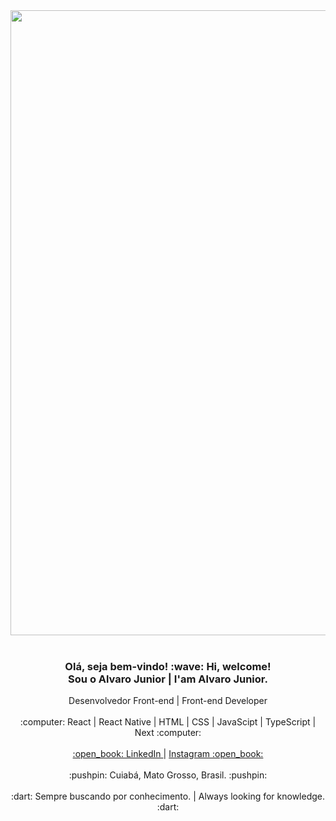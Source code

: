 <div align="center">
  <img src="https://user-images.githubusercontent.com/64383944/151585571-5c68413e-e928-4072-9a47-003282bff05d.png" width="1000px"/>
</div>

<br />

<div align="center">
  <h3>
    <b>
      Olá, seja bem-vindo! :wave: Hi, welcome! <br /> Sou o Alvaro Junior | I'am Alvaro Junior.    
    </b>
  </h3>
  
  <span>
    Desenvolvedor Front-end | Front-end Developer 
  </span>
  
  <br />
  <br />
  
  <span>
    :computer: React | React Native | HTML | CSS | JavaScipt | TypeScript | Next :computer:
  </span>
  
  <br />
  <br />
  
  <span>
    <a targe="_blank" href="https://www.linkedin.com/in/alvaro-junior-831299183/">
      <span>
        :open_book: LinkedIn
      </span>
    </a>
    <span>
      |
    </span>
    <a targe="_blank" href="https://www.instagram.com/ajunior_c/">
      <span>
         Instagram :open_book:
      </span>
    </a>
  </span>
  
  <br />
  <br />
  
  <span>
    :pushpin: Cuiabá, Mato Grosso, Brasil. :pushpin:
  </span>
  
  <br />
  <br />
  
  <span>
    :dart: Sempre buscando por conhecimento. | Always looking for knowledge. :dart:
  </span>
</div>
